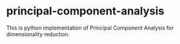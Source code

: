 # principal-component-analysis
This is python implementation of Principal Component Analysis for dimensionality reduction.
